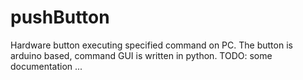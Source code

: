 # pushButton
Hardware button executing specified command on PC. The button is arduino based, command GUI is written in python.
TODO: some documentation ...
